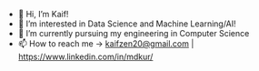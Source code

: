 - 👋 Hi, I’m Kaif!
- 👀 I’m interested in Data Science and Machine Learning/AI!
- 🌱 I’m currently pursuing my engineering in Computer Science
- 📫 How to reach me -> kaifzen20@gmail.com | https://www.linkedin.com/in/mdkur/

<!---
Kaifzen/Kaifzen is a ✨ special ✨ repository because its `README.md` (this file) appears on your GitHub profile.
You can click the Preview link to take a look at your changes.
--->
